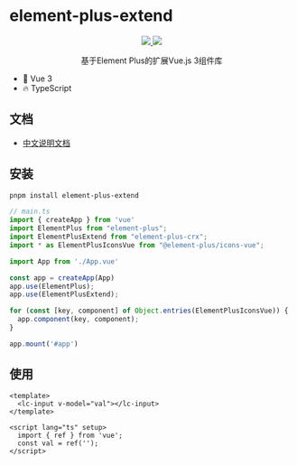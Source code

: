 # element-plus-extend

<p align="center">
  <a href="https://www.npmjs.org/package/element-plus-extend">
    <img src="https://img.shields.io/npm/v/element-plus-extend.svg">
  </a>
  <a href="https://npmcharts.com/compare/element-plus-extend?minimal=true">
    <img src="https://img.shields.io/npm/dm/element-plus-extend.svg">
  </a>
  <br>
</p>

<p align="center">基于Element Plus的扩展Vue.js 3组件库</p>

- 💪 Vue 3 
- 🔥 TypeScript

## 文档

- [中文说明文档](https://loverli123.github.io/element-plus-extend/) 

## 安装

```sh
pnpm install element-plus-extend
```

```ts
// main.ts
import { createApp } from 'vue'
import ElementPlus from "element-plus";
import ElementPlusExtend from "element-plus-crx";
import * as ElementPlusIconsVue from "@element-plus/icons-vue";

import App from './App.vue'

const app = createApp(App)
app.use(ElementPlus);
app.use(ElementPlusExtend);

for (const [key, component] of Object.entries(ElementPlusIconsVue)) {
  app.component(key, component);
}

app.mount('#app')
```

## 使用

```vue
<template>
  <lc-input v-model="val"></lc-input>
</template>

<script lang="ts" setup>
  import { ref } from 'vue';
  const val = ref('');
</script>
```